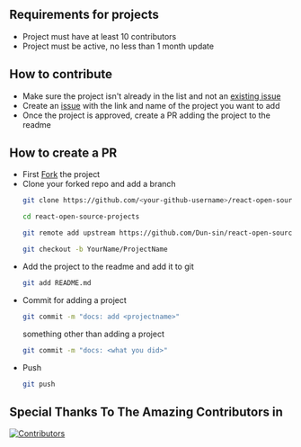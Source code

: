 ## Requirements for projects

- Project must have at least 10 contributors
- Project must be active, no less than 1 month update

## How to contribute

- Make sure the project isn't already in the list and not an [existing issue](https://github.com/Dun-sin/react-open-source-projects/issues)
- Create an [issue](https://github.com/Dun-sin/react-open-source-projects/issues/new/choose) with the link and name of the project you want to add
- Once the project is approved, create a PR adding the project to the readme

## How to create a PR

- First [Fork](https://github.com/Dun-sin/react-open-source-projects/fork) the project
- Clone your forked repo and add a branch
  ```bash
  git clone https://github.com/<your-github-username>/react-open-source-projects
  ```
  ```bash
  cd react-open-source-projects
  ```
  ```bash
  git remote add upstream https://github.com/Dun-sin/react-open-source-projects.git
  ```
  ```bash
  git checkout -b YourName/ProjectName
  ```
- Add the project to the readme and add it to git
  ```bash
  git add README.md
  ```
- Commit
  for adding a project
  ```bash
  git commit -m "docs: add <projectname>"
  ```
  something other than adding a project
  ```bash
  git commit -m "docs: <what you did>"
  ```
- Push
  ```bash
  git push
  ```

## Special Thanks To The Amazing Contributors in

[![Contributors](https://contrib.rocks/image?repo=Dun-sin/react-open-source-projects)](https://github.com/Dun-sin/react-open-source-projects/graphs/contributors)
